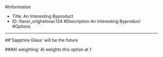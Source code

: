 #Information
 - Title: An Interesting Byproduct
 - ID: flavor_orlghelovar.124
#Description
An Interesting Byproduct
#Options

___
##'Sapphire Glass' will be the future

###AI weighting:
AI weights this option at 1

